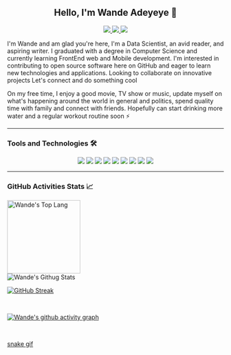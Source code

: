 <h2 align="center">Hello, I'm Wande Adeyeye 👋</h2>
<!--- <h3 align="center">Frontend Developer</h3>--->
<p align="center">
   
<a href="https://twitter.com/wandeadeyeye">
   <img src="https://img.shields.io/static/v1?label=&labelColor=1DA1F2&message=TWITTER&color=1DA1F2&style=for-the-badge&logo=Twitter&logoColor=white"/>
</a>

<a href="https://medium.com/@wandeadeyeye">
   <img src="https://img.shields.io/static/v1?label=&labelColor=000000&message=MEDIUM&color=000000&style=for-the-badge&logo=medium&logoColor=white"/>
</a>

<a href="https://www.linkedin.com/in/wandeadeyeye/">
   <img src="https://img.shields.io/static/v1?label=&labelColor=0072B1&message=LINKEDIN&color=0072B1&style=for-the-badge&logo=linkedin&logoColor=white"/>
</a>

<p/>

I'm Wande and am glad you're here, I'm a Data Scientist, an avid reader, and aspiring writer. I graduated with a degree in Computer Science and currently learning FrontEnd web and Mobile development. I'm interested in contributing to open source software here on GitHub and eager to learn new technologies and applications. Looking to collaborate on innovative projects Let's connect and do something cool

On my free time, I enjoy a good movie, TV show or music, update myself on what's happening around the world in general and politics, spend quality time with family and connect with friends. Hopefully can start drinking more water and a regular workout routine soon ⚡

<hr>

<h3>Tools and Technologies 🛠️</h3>
    <p align="center">
        <img src="https://img.shields.io/static/v1?label=&labelColor=F06529&message=HTML5&color=F06529&style=for-the-badge&logo=HTML5&logoColor=white"/>
        <img src="https://img.shields.io/static/v1?label=&labelColor=264DE4&message=CSS3&color=264DE4&logoColor=blue&style=for-the-badge&logo=CSS3&logoColor=white"/> 
        <img src="https://img.shields.io/static/v1?label=&labelColor=292826&message=JAVASCRIPT&color=292826&logoColor=yellow&style=for-the-badge&logo=javascript&logoColor=white"/>
        <img src="https://img.shields.io/static/v1?label=&labelColor=6c757d&message=BOOTSTRAP&color=6c757d&logoColor=fffff&style=for-the-badge&logo=bootstrap&logoColor=white"/>
        <img src="https://img.shields.io/static/v1?label=&labelColor=F29111&message=MYSQL&color=F29111&logoColor=white&style=for-the-badge&logo=mysql&logoColor=white"/>
        <img src="https://img.shields.io/static/v1?label=&labelColor=306998&message=PYTHON&color=306998&style=for-the-badge&logo=python&logoColor=white"/>
        <img src="https://img.shields.io/static/v1?label=&labelColor=0078D7&message=VS CODE&color=0078D7&logoColor=blue&style=for-the-badge&logo=visual studio code&logoColor=white"/>
        <img src="https://img.shields.io/static/v1?label=&labelColor=E24329&message=GIT&color=E24329&style=for-the-badge&logo=git&logoColor=white"/>
        <img src="https://img.shields.io/static/v1?label=&labelColor=000000&message=GITHUB&color=000000&logoColor=black&style=for-the-badge&logo=github&logoColor=white"/>
    </p>

<hr>
<h3>GitHub Activities Stats 📈</h3>

<img align="center" alt="Wande's Top Lang" height="170" src="https://github-readme-stats-sigma-five.vercel.app/api/top-langs/?username=wandeadeyeye&layout=compact&langs_count=16&theme=radical"/>

<br>

<img align="center" alt="Wande's Githug Stats" src="https://github-readme-stats.vercel.app/api?username=wandeadeyeye&show_icons=true&include_all_commits=true&theme=radical"/>

<br>


[![GitHub Streak](https://streak-stats.demolab.com/?user=wandeadeyeye&theme=radical)](https://git.io/streak-stats)

<br>

[![Wande's github activity graph](https://github-readme-activity-graph.vercel.app/graph?username=wandeadeyeye&theme=github-compact)](https://github.com/ashutosh00710/github-readme-activity-graph)

<br>

[snake gif](https://github.com/wandeadeyeye/wandeadeyeye/blob/output/github-contribution-grid-snake.svg)

<!---
wandeadeyeye/wandeadeyeye is a ✨ special ✨ repository because its `README.md` (this file) appears on your GitHub profile.
You can click the Preview link to take a look at your changes.
--->
